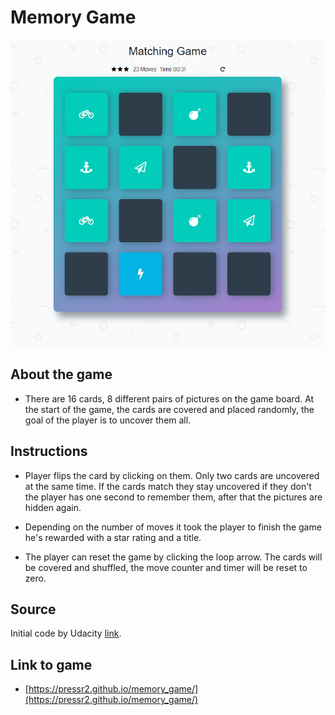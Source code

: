 # Memory Game
![my screenshot](img/Untitled5.PNG "Game screen")
## About the game

* There are 16 cards, 8 different pairs of pictures on the game board. At the start of the game, the cards are covered and placed randomly, the goal of the player is to uncover them all.

## Instructions
* Player flips the card by clicking on them. Only two cards are uncovered at the same time. If the cards match they stay uncovered if they don't the player has one second to remember them, after that the pictures are hidden again.

* Depending on the number of moves it took the player to finish the game he's rewarded with a star rating and a title.

* The player can reset the game by clicking the loop arrow. The cards will be covered and shuffled, the move counter and timer will be reset to zero.

## Source
Initial code by Udacity [link](https://github.com/udacity/fend-project-memory-game).
## Link to game

* [https://pressr2.github.io/memory_game/](https://pressr2.github.io/memory_game/)
